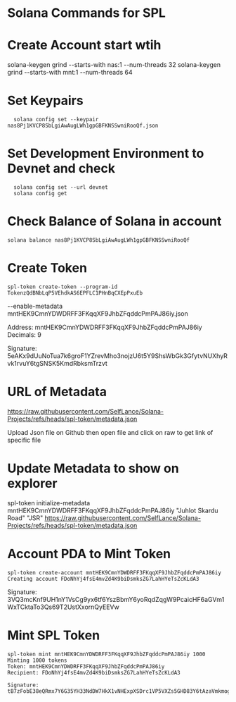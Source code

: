 # Solana Commands for SPL
# Create Account start wtih
   solana-keygen grind --starts-with nas:1 --num-threads 32
   solana-keygen grind --starts-with mnt:1 --num-threads 64
# Set Keypairs
      solana config set --keypair nas8Pj1KVCP8SbLgiAwAugLWh1gpGBFKNSSwniRooQf.json
# Set Development Environment to Devnet and check
      solana config set --url devnet
      solana config get

# Check Balance of Solana in account
    solana balance nas8Pj1KVCP8SbLgiAwAugLWh1gpGBFKNSSwniRooQf

# Create Token 
    spl-token create-token --program-id TokenzQdBNbLqP5VEhdkAS6EPFLC1PHnBqCXEpPxuEb 
--enable-metadata mntHEK9CmnYDWDRFF3FKqqXF9JhbZFqddcPmPAJ86iy.json

Address:  mntHEK9CmnYDWDRFF3FKqqXF9JhbZFqddcPmPAJ86iy
Decimals:  9

Signature: 5eAKx9dUuNoTua7k6groF1YZrevMho3nojzU6t5Y9ShsWbGk3GfytvNUXhyRvk1rvuY6tgSNSK5KmdRbksmTrzvt

# URL of Metadata
https://raw.githubusercontent.com/SelfLance/Solana-Projects/refs/heads/spl-token/metadata.json

Upload Json file on Github then open file and click on raw to get link of specific file
# Update Metadata to show on explorer
 spl-token initialize-metadata mntHEK9CmnYDWDRFF3FKqqXF9JhbZFqddcPmPAJ86iy  "Juhlot Skardu Road" "JSR" https://raw.githubusercontent.com/SelfLance/Solana-Projects/refs/heads/spl-token/metadata.json

 # Account PDA to Mint Token
    spl-token create-account mntHEK9CmnYDWDRFF3FKqqXF9JhbZFqddcPmPAJ86iy
    Creating account FDoNhYj4fsE4mvZd4K9biDsmksZG7LahHYeTsZcKLdA3

Signature: 3VQ3mcKnf9UH1nY1VsCg9yx6tf6YszBbmY6yoRqdZqgW9PcaicHF6aGVm1WxTCktaTo3Qs69T2UstXxornQyEEVw

# Mint SPL Token 
    spl-token mint mntHEK9CmnYDWDRFF3FKqqXF9JhbZFqddcPmPAJ86iy 1000
    Minting 1000 tokens
    Token: mntHEK9CmnYDWDRFF3FKqqXF9JhbZFqddcPmPAJ86iy
    Recipient: FDoNhYj4fsE4mvZd4K9biDsmksZG7LahHYeTsZcKLdA3

    Signature: tB7zFobE38eQRmx7Y6G35YH33NdDW7HkX1vNHExpXSDrc1VP5VXZs5GHD83Y6tAzaVmkmogY8NKETzWnS3ERVaB